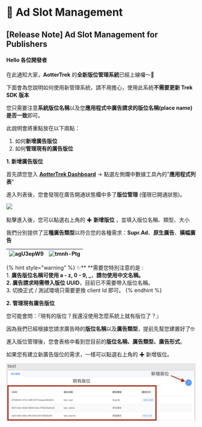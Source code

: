 # 🎉 Ad Slot Management

## \[Release Note] Ad Slot Management for Publishers <a href="release-note-ad-slot-management-for-publishers" id="release-note-ad-slot-management-for-publishers"></a>

#### Hello 各位開發者 <a href="hello-ge-wei-kai-fa-zhe" id="hello-ge-wei-kai-fa-zhe"></a>

在此通知大家，**AotterTrek** 的**全新版位管理系統**已經上線囉～🎉

下面會為您說明如何使用新管理系統，請不用擔心，使用此系統**不需要更新 Trek SDK 版本**

您只需要注意**系統版位名稱**以及您**應用程式中廣告請求的版位名稱(place name) 是否一致**即可。

此說明會將重點放在以下兩點：

1. 如何**新增廣告版位**
2. 如何**管理現有的廣告版位**

**1. 新增廣告版位**

首先請您登入 [**AotterTrek Dashboard**](https://trek.aotter.net/me) -> 點選左側爛中數據工具內的"**應用程式列表**"

進入列表後，您會發現在廣告開通狀態欄中多了**版位管理** (僅限已開通狀態)。

![](https://user-images.githubusercontent.com/48562635/117430534-d1ff0280-af5a-11eb-814e-77c9238f6d0d.jpeg)

點擊進入後，您可以點選右上角的 ✚ **新增版位** ，並填入版位名稱、類型、大小

我們分別提供了**三種廣告類型**以符合您的各種需求：**Supr.Ad**、**原生廣告**、**橫幅廣告**

| ![agU3epW9](.gitbook/assets/UUID空.jpg) | ![tmnh-Ptg](.gitbook/assets/iOS\_BannerAd.png) |
| -------------------------------------- | ---------------------------------------------- |

{% hint style="warning" %}
✨** **需要您特別注意的是 :\
1\. **廣告版位名稱可使用 a - z, 0 - 9,  \_**，**請勿使用中文名稱。**\
****2.** **廣告請求時需帶入**版位** **UUID**，目前已不需要帶入版位名稱。\
3\. 切換正式 / 測試環境只需要更換 client Id 即可。
{% endhint %}

**2. 管理現有廣告版位**

您可能會問：『現有的版位？我還沒使用怎麼系統上就有版位了？』

因為我們已經根據您請求廣告時的**版位名稱**以及**廣告類型**，提前先幫您建置好了🤓

進入版位管理後，您會表格中看到您目前的**版位名稱、廣告類型、廣告形式**。

如果您有建立新廣告版位的需求，一樣可以點選右上角的 ✚ 新增版位。

![](<.gitbook/assets/UUID 現有版位.png>)

